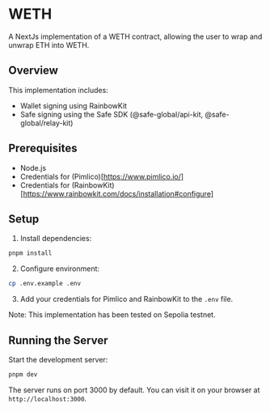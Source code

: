 # WETH

A NextJs implementation of a WETH contract, allowing the user to wrap and unwrap ETH into WETH.

## Overview

This implementation includes:

- Wallet signing using RainbowKit
- Safe signing using the Safe SDK (@safe-global/api-kit, @safe-global/relay-kit)

## Prerequisites

- Node.js
- Credentials for (Pimlico)[https://www.pimlico.io/]
- Credentials for (RainbowKit)[https://www.rainbowkit.com/docs/installation#configure]

## Setup

1. Install dependencies:

```bash
pnpm install
```

2. Configure environment:

```bash
cp .env.example .env
```

3. Add your credentials for Pimlico and RainbowKit to the `.env` file.

Note: This implementation has been tested on Sepolia testnet.

## Running the Server

Start the development server:

```bash
pnpm dev
```

The server runs on port 3000 by default. You can visit it on your browser at `http://localhost:3000`.
